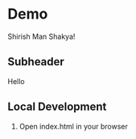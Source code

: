 # Demo

Shirish Man Shakya!

## Subheader
 Hello

 ## Local Development

 1. Open index.html in your browser